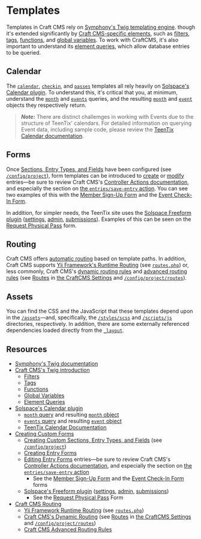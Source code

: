 # Templates

Templates in Craft CMS rely on [Symphony's Twig templating engine](https://twig.symfony.com/). though it's extended significantly by [Craft CMS-specific elements](https://craftcms.com/docs/4.x/dev/twig-primer.html), such as [filters](https://craftcms.com/docs/4.x/dev/filters.html), [tags](https://craftcms.com/docs/4.x/dev/tags.html), [functions](https://craftcms.com/docs/4.x/dev/functions.html), and [global variables](https://craftcms.com/docs/4.x/dev/global-variables.html). To work with CraftCMS, it's also important to understand its [element queries](https://craftcms.com/docs/4.x/element-queries.html), which allow database entries to be queried.

## Calendar
The [`calendar`](calendar), [`checkin`](checkin), and [`passes`](passes) templates all rely heavily on [Solspace's Calendar plugin](https://docs.solspace.com/craft/calendar/v4). To understand this, it's critical that you, at  minimum, understand the [`month`](https://docs.solspace.com/craft/calendar/v4/templates/queries/month/) and [`events`](https://docs.solspace.com/craft/calendar/v4/templates/queries/events/) queries, and the resulting [`month`](https://docs.solspace.com/craft/calendar/v4/templates/objects/month/) and [`event`](https://docs.solspace.com/craft/calendar/v4/templates/objects/event/) objects they respectively return. 

> ***Note:*** There are distinct challemges in working with Events due to the structure of TeenTix' calendars. For detailed information on querying Event data, including sample code, please review the [TeenTix Calendar documentation](calendar/README.md).

## Forms
Once [Sections, Entry Types, and Fields](../config/project) have been configured (see [`/config/project`](../config/project)), form templates can be introduced to [create](https://craftcms.com/knowledge-base/entry-form) or [modify](https://craftcms.com/knowledge-base/entry-form#editing-existing-entries) entries—be sure to review Craft CMS's [Controller Actions documentation](https://craftcms.com/docs/4.x/dev/controller-actions.html#making-requests), and especially the section on [the `entries/save-entry` action](https://craftcms.com/docs/4.x/dev/controller-actions.html#post-entries-save-entry). You can see two examples of this with the [Member Sign-Up Form](account/new.twig) and the [Event Check-In Form](checkin/event.twig).

In addition, for simpler needs, the TeenTix site uses the [Solspace Freeform plugin](https://docs.solspace.com/craft/freeform/v5/) ([settings](https://staging-admin.teentix.org/admin/freeform/settings/general?site=default), [admin](https://staging-admin.teentix.org/admin/freeform/forms?site=default), [submissions](https://staging-admin.teentix.org/admin/freeform/submissions?site=default&source=form%3A1)). Examples of this can be seen on the [Request Physical Pass](account/physical-pass.twig) form.

## Routing
Craft CMS offers [automatic routing](https://craftcms.com/docs/4.x/dev/#template-paths) based on template paths. In addition, Craft CMS supports [Yii Framework's Runtime Routing](https://www.yiiframework.com/doc/guide/2.0/en/runtime-routing) (see [`routes.php`](../config/routes.php)) or, less commonly, Craft CMS's [dynamic routing rules](https://craftcms.com/docs/4.x/routing.html#dynamic-routes) and [advanced routing rules](https://craftcms.com/docs/4.x/routing.html#advanced-routing-with-url-rules) (see [Routes](https://staging-admin.teentix.org/admin/settings/routes?site=default) in [the CraftCMS Settings](https://staging-admin.teentix.org/admin/settings/) and [`/config/project/routes`](../config/project/routes)).

## Assets
You can find the CSS and the JavaScript that these templates depend upon in the [`/assets`](../assets)—and, specifically, the [`/styles/scss`](../assets/styles/scss) and [`/scripts/js`](../assets/scripts/js) directories, respectively. In addition, there are some externally referenced dependencies loaded directly from the [`_layout`](_layout.twig).

## Resources
- [Symphony's Twig documentation](https://twig.symfony.com/)
- [Craft CMS's Twig introduction](https://craftcms.com/docs/4.x/dev/twig-primer.html)
  - [Filters](https://craftcms.com/docs/4.x/dev/filters.html)
  - [Tags](https://craftcms.com/docs/4.x/dev/tags.html)
  - [Functions](https://craftcms.com/docs/4.x/dev/functions.html)
  - [Global Variables](https://craftcms.com/docs/4.x/dev/global-variables.html)
  - [Element Queries](https://craftcms.com/docs/4.x/element-queries.html)
- [Solspace's Calendar plugin](https://docs.solspace.com/craft/calendar/v4)
  - [`month` query](https://docs.solspace.com/craft/calendar/v4/templates/queries/month/) and resulting [`month` object](https://docs.solspace.com/craft/calendar/v4/templates/objects/month/)
  - [`events` query](https://docs.solspace.com/craft/calendar/v4/templates/queries/events/) and resulting [`event` object](https://docs.solspace.com/craft/calendar/v4/templates/objects/event/)
  - [TeenTix Calendar Documentation](calendar/README.md)
- [Creating Custom Forms](https://craftcms.com/knowledge-base/entry-form)
  - [Creating Custom Sections, Entry Types, and Fields](../config/project) (see [`/config/project`](../config/project))
  - [Creating Entry Forms](https://craftcms.com/knowledge-base/entry-form)
  - [Editing Entry Forms](https://craftcms.com/knowledge-base/entry-form#editing-existing-entries) entries—be sure to review Craft CMS's [Controller Actions documentation](https://craftcms.com/docs/4.x/dev/controller-actions.html#making-requests), and especially the section on [the `entries/save-entry` action](https://craftcms.com/docs/4.x/dev/controller-actions.html#post-entries-save-entry)
    - See the [Member Sign-Up Form](account/new.twig) and the [Event Check-In Form](checkin/event.twig) forms
  - [Solspace's Freeform plugin](https://docs.solspace.com/craft/freeform/v5/) ([settings](https://staging-admin.teentix.org/admin/freeform/settings/general?site=default), [admin](https://staging-admin.teentix.org/admin/freeform/forms?site=default), [submissions](https://staging-admin.teentix.org/admin/freeform/submissions?site=default&source=form%3A1))
    - See the [Request Physical Pass](account/physical-pass.twig) Form
- [Craft CMS Routing](https://craftcms.com/docs/4.x/routing.html)
  - [Yii Framework Runtime Routing](https://www.yiiframework.com/doc/guide/2.0/en/runtime-routing) (see [`routes.php`](../config/routes.php))
  - [Craft CMS's Dynamic Routing](https://craftcms.com/docs/4.x/routing.html#dynamic-routes) (see [Routes](https://staging-admin.teentix.org/admin/settings/routes?site=default) in [the CraftCMS Settings](https://staging-admin.teentix.org/admin/settings/) and [`/config/project/routes`](../config/project/routes))
  - [Craft CMS Advanced Routing Rules](https://craftcms.com/docs/4.x/routing.html#advanced-routing-with-url-rules)
